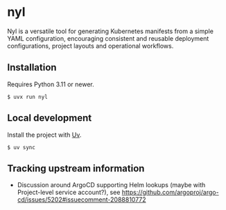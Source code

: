 # nyl

Nyl is a versatile tool for generating Kubernetes manifests from a simple YAML configuration, encouraging
consistent and reusable deployment configurations, project layouts and operational workflows.

## Installation

Requires Python 3.11 or newer.

    $ uvx run nyl

## Local development

Install the project with [Uv](https://docs.astral.sh/uv/).

    $ uv sync

## Tracking upstream information

* Discussion around ArgoCD supporting Helm lookups (maybe with Project-level service account?), see
  https://github.com/argoproj/argo-cd/issues/5202#issuecomment-2088810772

